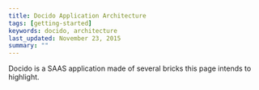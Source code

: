 ```yaml
---
title: Docido Application Architecture
tags: [getting-started]
keywords: docido, architecture
last_updated: November 23, 2015
summary: ""
---
```


Docido is a SAAS application made of several bricks this page intends to
highlight.
